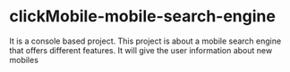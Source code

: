 # clickMobile-mobile-search-engine
It is a console based project. This project is about a mobile search engine that offers different features. It will give the user information about new mobiles 
